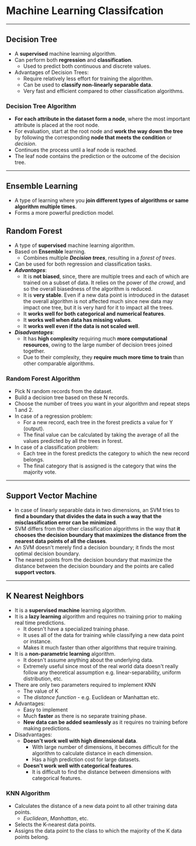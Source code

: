 # Machine Learning Classifcation

---

## Decision Tree

* A **supervised** machine learning algorithm.
* Can perform both **regression** and **classification**.
  * Used to predict both continuous and discrete values.
* Advantages of Decision Trees:
  * Require relatively less effort for training the algorithm.
  * Can be used to **classify non-linearly separable data**.
  * Very fast and efficient compared to other classification algorithms.

### Decision Tree Algorithm

* **For each attribute in the dataset form a node**, where the most important attribute is placed at the root node.  
* For evaluation, start at the root node and **work the way down the tree** by following the corresponding **node that meets the condition** or *decision*.
* Continues the process until a leaf node is reached.
* The leaf node contains the prediction or the outcome of the decision tree.

---

## Ensemble Learning

* A type of learning where you **join different types of algorithms or same algorithm multiple times**.
* Forms a more powerful prediction model.  

## Random Forest

* A type of **supervised** machine learning algorithm.
* Based on **Ensemble** learning.
  * Combines multiple ***Decision trees***, resulting in a *forest of trees*.
* Can be used for both regression and classification tasks.
* ***Advantages***:
  * It is **not biased**, since, there are multiple trees and each of which are trained on a subset of data. It relies on the power of *the crowd*, and so the overall biasedness of the algorithm is reduced.
  * It is **very stable**. Even if a new data point is introduced in the dataset the overall algorithm is not affected much since new data may impact one tree, but it is very hard for it to impact all the trees.
  * It **works well for both categorical and numerical features**.
  * It **works well when data has missing values**.
  * It **works well even if the data is not scaled well**.
* ***Disadvantages***:
  * It has **high complexity** requiring much **more computational resources**, owing to the large number of decision trees joined together.
  * Due to their complexity, they **require much more time to train** than other comparable algorithms.  

### Random Forest Algorithm

* Pick N random records from the dataset.
* Build a decision tree based on these N records.
* Choose the number of trees you want in your algorithm and repeat steps 1 and 2.
* In case of a regression problem:
  * For a new record, each tree in the forest predicts a value for Y (output).  
  * The final value can be calculated by taking the average of all the values predicted by all the trees in forest.  
* In case of a classification problem:
  * Each tree in the forest predicts the category to which the new record belongs.  
  * The final category that is assigned is the category that wins the majority vote.

---

## Support Vector Machine

* In case of linearly separable data in two dimensions, an SVM tries to **find a boundary that divides the data in such a way that the misclassification error can be minimized**.  
* SVM differs from the other classification algorithms in the way that **it chooses the decision boundary that maximizes the distance from the nearest data points of all the classes**.  
* An SVM doesn't merely find a decision boundary; it finds the most optimal decision boundary.
* The nearest points from the decision boundary that maximize the distance between the decision boundary and the points are called **support vectors**.  

---

## K Nearest Neighbors

* It is a **supervised machine** learning algorithm.
* It is a **lazy learning** algorithm and requires no training prior to making real time predictions.
  * It doesn't have a specialized training phase.
  * It uses all of the data for training while classifying a new data point or instance.
  * Makes it much faster than other algorithms that require training.
* It is a **non-parametric learning** algorithm.
  * It doesn't assume anything about the underlying data.
  * Extremely useful since most of the real world data doesn't really follow any theoretical assumption e.g. linear-separability, uniform distribution, etc. 
* There are only two parameters required to implement KNN
  * The value of K
  * The *distance function* - e.g. Euclidean or Manhattan etc.
* Advantages:
  * Easy to implement
  * Much **faster** as there is no separate training phase.
  * **New data can be added seamlessly** as it requires no training before making predictions.
* Disadvantages:
  * **Doesn't work well with high dimensional data**.
    * With large number of dimensions, it becomes difficult for the algorithm to calculate distance in each dimension.
    * Has a high prediction cost for large datasets.
  * **Doesn't work well with categorical features**.
    * It is difficult to find the distance between dimensions with categorical features.

### KNN Algorithm

* Calculates the distance of a new data point to all other training data points.
  * *Euclidean*, *Manhattan*, etc.
* Selects the K-nearest data points.
* Assigns the data point to the class to which the majority of the K data points belong.
